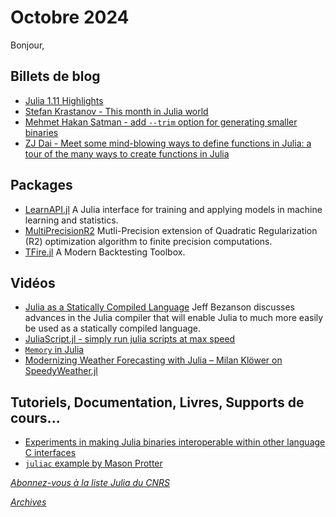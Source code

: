 # Octobre 2024 

Bonjour, 

## Billets de blog

- [Julia 1.11 Highlights](https://julialang.org/blog/2024/10/julia-1.11-highlights/)
- [Stefan Krastanov - This month in Julia world](https://discourse.julialang.org/c/community/news/66)
- [Mehmet Hakan Satman - add `--trim` option for generating smaller binaries](https://jbytecode.github.io/juliac/)
- [ZJ Dai - Meet some mind-blowing ways to define functions in Julia: a tour of the many ways to create functions in Julia](https://medium.com/@evalparse/there-are-so-many-ways-to-define-a-function-sort-of-in-julia-7821e49373cd)

## Packages

- [LearnAPI.jl](https://github.com/JuliaAI/LearnAPI.jl) A Julia interface for training and applying models in machine learning and statistics.
- [MultiPrecisionR2](https://github.com/JuliaSmoothOptimizers/MultiPrecisionR2) Mutli-Precision extension of Quadratic Regularization (R2) optimization algorithm to finite precision computations.
- [TFire.jl](https://testfiresoftware.com) A Modern Backtesting Toolbox.

## Vidéos

- [Julia as a Statically Compiled Language](https://youtu.be/hUxnLunOU4w?si=IeR3BN4O9QNMa_Oq) Jeff Bezanson discusses advances in the Julia compiler that will enable Julia to much more easily be used as a statically compiled language.
- [JuliaScript.jl - simply run julia scripts at max speed ](https://youtu.be/2cwmefe10-o?si=qCQtgdNv3ymi3zD0)
- [`Memory` in Julia](https://youtu.be/L6BFQ1d8xNs?si=moAwpf280of3XdeF)
- [Modernizing Weather Forecasting with Julia – Milan Klöwer on SpeedyWeather.jl](https://youtu.be/Y-KWRqXML0o?si=OQaRyURAGnxhjXz7)

## Tutoriels, Documentation, Livres, Supports de cours...

- [Experiments in making Julia binaries interoperable within other language C interfaces](https://github.com/TheCedarPrince/InteroperableJuliaBinaries)
- [`juliac` example by Mason Protter](https://github.com/MasonProtter/juliac-bench)

[*Abonnez-vous à la liste Julia du CNRS*](https://listes.services.cnrs.fr/wws/subscribe/julia)

[*Archives*](https://pnavaro.github.io/NouvellesJulia)
